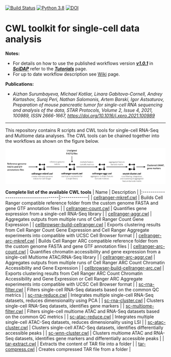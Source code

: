 [![Build Status](https://app.travis-ci.com/Barski-lab/scRNA-Seq-Analysis.svg?branch=main)](https://app.travis-ci.com/Barski-lab/scRNA-Seq-Analysis)
[![Python 3.8](https://img.shields.io/badge/python-3.8-green.svg)](https://www.python.org/downloads/release/python-38/)
[![DOI](https://zenodo.org/badge/DOI/10.5281/zenodo.5315021.svg)](https://doi.org/10.5281/zenodo.5315021)

# CWL toolkit for single-cell data analysis

**Notes:**
- For details on how to use the published workflows version ***[v1.0.1](https://github.com/Barski-lab/scRNA-Seq-Analysis/tree/v1.0.1)*** in ***[SciDAP](https://scidap.com/)*** refer to the ***[Tutorials](https://barski-lab.github.io/sc-seq-analysis/)*** page.
- For up to date workflow description see [Wiki](https://github.com/Barski-lab/sc-seq-analysis/wiki) page.

**Publications:**

- *Aizhan Surumbayeva, Michael Kotliar, Linara Gabitova-Cornell, Andrey Kartashov, Suraj Peri, Nathan Salomonis, Artem Barski, Igor Astsaturov, Preparation of mouse pancreatic tumor for single-cell RNA sequencing and analysis of the data, STAR Protocols, Volume 2, Issue 4, 2021, 100989, ISSN 2666-1667,
https://doi.org/10.1016/j.xpro.2021.100989*

--------

This repository contains R scripts and CWL tools for single-cell RNA-Seq and Multiome data analyses. The CWL tools can be chained together into the workflows as shown on the figure below.

![](./docs/images/readme/figure_1.png)

**Complete list of the available CWL tools**
| Name                                 | Description  |
|:-------------------------------------|:-------------|
| [cellranger-mkref.cwl](./tools/cellranger-mkref.cwl)                                | Builds Cell Ranger compatible reference folder from the custom genome FASTA and gene GTF annotation files |
| [cellranger-count.cwl](./tools/cellranger-count.cwl)                                | Quantifies gene expression from a single-cell RNA-Seq library |
| [cellranger-aggr.cwl](./tools/cellranger-aggr.cwl)                                  | Aggregates outputs from multiple runs of Cell Ranger Count Gene Expression |
| [cellbrowser-build-cellranger.cwl](./tools/cellbrowser-build-cellranger.cwl)        | Exports clustering results from Cell Ranger Count Gene Expression and Cell Ranger Aggregate experiments into compatible with UCSC Cell Browser format |
| [cellranger-arc-mkref.cwl](./tools/cellranger-arc-mkref.cwl)                        | Builds Cell Ranger ARC compatible reference folder from the custom genome FASTA and gene GTF annotation files |
| [cellranger-arc-count.cwl](./tools/cellranger-arc-count.cwl)                        | Quantifies chromatin accessibility and gene expression from a single-cell Multiome ATAC/RNA-Seq library |
| [cellranger-arc-aggr.cwl](./tools/cellranger-arc-aggr.cwl)                          | Aggregates outputs from multiple runs of Cell Ranger ARC Count Chromatin Accessibility and Gene Expression |
| [cellbrowser-build-cellranger-arc.cwl](./tool/cellbrowser-build-cellranger-arc.cwl) | Exports clustering results from Cell Ranger ARC Count Chromatin Accessibility and Gene Expression or Cell Ranger ARC Aggregate experiments into compatible with UCSC Cell Browser format |
| [sc-rna-filter.cwl](./tools/sc-rna-filter.cwl)                                      | Filters single-cell RNA-Seq datasets based on the common QC metrics |
| [sc-rna-reduce.cwl](./tools/sc-rna-reduce.cwl)                                      | Integrates multiple single-cell RNA-Seq datasets, reduces dimensionality using PCA |
| [sc-rna-cluster.cwl](./tools/sc-rna-cluster.cwl)                                    | Clusters single-cell RNA-Seq datasets, identifies gene markers |
| [sc-multiome-filter.cwl](./tools/sc-multiome-filter.cwl)                            | Filters single-cell multiome ATAC and RNA-Seq datasets based on the common QC metrics |
| [sc-atac-reduce.cwl](./tools/sc-atac-reduce.cwl)                                    | Integrates multiple single-cell ATAC-Seq datasets, reduces dimensionality using LSI |
| [sc-atac-cluster.cwl](./tools/sc-atac-cluster.cwl)                                  | Clusters single-cell ATAC-Seq datasets, identifies differentially accessible peaks |
| [sc-wnn-cluster.cwl](./tools/sc-wnn-cluster.cwl)                                    | Clusters multiome ATAC and RNA-Seq datasets, identifies gene markers and differentially accessible peaks |
| [tar-extract.cwl](./tools/tar-extract.cwl)                                          | Extracts the content of TAR file into a folder |
| [tar-compress.cwl](./tools/tar-compress.cwl)                                        | Creates compressed TAR file from a folder |